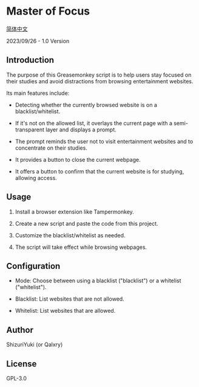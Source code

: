# Master of Focus

[简体中文](https://github.com/Qalxry/MasterOfFocus/blob/main/docs/README_zh.md)

2023/09/26 - 1.0 Version

## Introduction

The purpose of this Greasemonkey script is to help users stay focused on their studies and avoid distractions from browsing entertainment websites.

Its main features include:

- Detecting whether the currently browsed website is on a blacklist/whitelist.
  
- If it's not on the allowed list, it overlays the current page with a semi-transparent layer and displays a prompt.

- The prompt reminds the user not to visit entertainment websites and to concentrate on their studies.

- It provides a button to close the current webpage.

- It offers a button to confirm that the current website is for studying, allowing access.

## Usage

1. Install a browser extension like Tampermonkey.

2. Create a new script and paste the code from this project.

3. Customize the blacklist/whitelist as needed.

4. The script will take effect while browsing webpages.

## Configuration

- Mode: Choose between using a blacklist ("blacklist") or a whitelist ("whitelist").

- Blacklist: List websites that are not allowed.

- Whitelist: List websites that are allowed.

## Author

ShizuriYuki (or Qalxry)

## License

GPL-3.0
